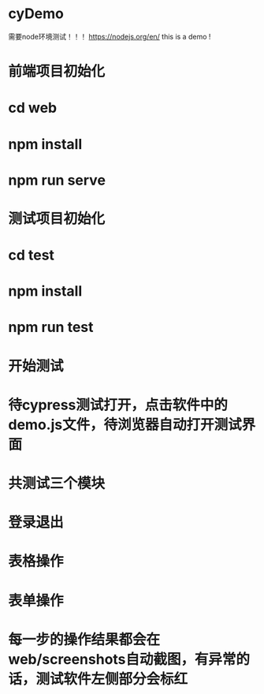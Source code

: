 # cyDemo
需要node环境测试！！！
https://nodejs.org/en/
this is a demo !
 # 前端项目初始化
  # cd web
  # npm install
  # npm run serve
 # 测试项目初始化
  # cd test
  # npm install
  # npm run test
 

# 开始测试
 # 待cypress测试打开，点击软件中的demo.js文件，待浏览器自动打开测试界面
 # 共测试三个模块
  # 登录退出
  # 表格操作
  # 表单操作
 # 每一步的操作结果都会在web/screenshots自动截图，有异常的话，测试软件左侧部分会标红

